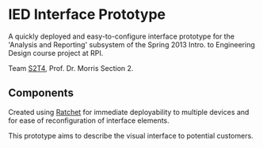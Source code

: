 # IED Interface Prototype

A quickly deployed and easy-to-configure interface prototype for the 'Analysis and Reporting' subsystem of the Spring 2013 Intro. to Engineering Design course project at RPI.

Team [S2T4](http://s2t4.com), Prof. Dr. Morris Section 2.


## Components

Created using [Ratchet](https://github.com/maker/ratchet) for immediate deployability to multiple devices and for ease of reconfiguration of interface elements.

This prototype aims to describe the visual interface to potential customers.
